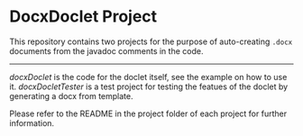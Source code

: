 # DocxDoclet Project

This repository contains two projects for the purpose of auto-creating `.docx` documents from the javadoc comments in the code.

<hr/>

*docxDoclet* is the code for the doclet itself, see the example on how to use it.
*docxDocletTester* is a test project for testing the featues of the doclet by generating a docx from template.

Please refer to the README in the project folder of each project for further information.
